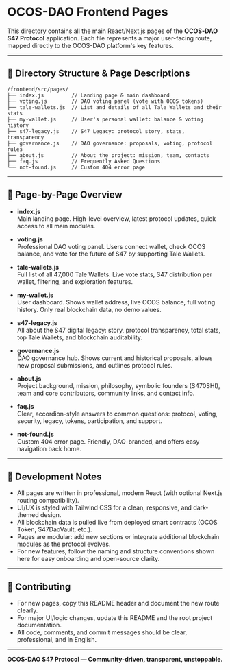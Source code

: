 
# OCOS-DAO Frontend Pages

This directory contains all the main React/Next.js pages of the **OCOS-DAO S47 Protocol** application.
Each file represents a major user-facing route, mapped directly to the OCOS-DAO platform's key features.

---

## 📄 **Directory Structure & Page Descriptions**

```
/frontend/src/pages/
├── index.js         // Landing page & main dashboard
├── voting.js        // DAO voting panel (vote with OCOS tokens)
├── tale-wallets.js  // List and details of all Tale Wallets and their stats
├── my-wallet.js     // User's personal wallet: balance & voting history
├── s47-legacy.js    // S47 Legacy: protocol story, stats, transparency
├── governance.js    // DAO governance: proposals, voting, protocol rules
├── about.js         // About the project: mission, team, contacts
├── faq.js           // Frequently Asked Questions
└── not-found.js     // Custom 404 error page
```

---

## 🧭 **Page-by-Page Overview**

- **index.js**  
  Main landing page. High-level overview, latest protocol updates, quick access to all main modules.

- **voting.js**  
  Professional DAO voting panel. Users connect wallet, check OCOS balance, and vote for the future of S47 by supporting Tale Wallets.

- **tale-wallets.js**  
  Full list of all 47,000 Tale Wallets. Live vote stats, S47 distribution per wallet, filtering, and exploration features.

- **my-wallet.js**  
  User dashboard. Shows wallet address, live OCOS balance, full voting history. Only real blockchain data, no demo values.

- **s47-legacy.js**  
  All about the S47 digital legacy: story, protocol transparency, total stats, top Tale Wallets, and blockchain auditability.

- **governance.js**  
  DAO governance hub. Shows current and historical proposals, allows new proposal submissions, and outlines protocol rules.

- **about.js**  
  Project background, mission, philosophy, symbolic founders (S470SHI), team and core contributors, community links, and contact info.

- **faq.js**  
  Clear, accordion-style answers to common questions: protocol, voting, security, legacy, tokens, participation, and support.

- **not-found.js**  
  Custom 404 error page. Friendly, DAO-branded, and offers easy navigation back home.

---

## 💼 **Development Notes**

- All pages are written in professional, modern React (with optional Next.js routing compatibility).
- UI/UX is styled with Tailwind CSS for a clean, responsive, and dark-themed design.
- All blockchain data is pulled live from deployed smart contracts (OCOS Token, S47DaoVault, etc.).
- Pages are modular: add new sections or integrate additional blockchain modules as the protocol evolves.
- For new features, follow the naming and structure conventions shown here for easy onboarding and open-source clarity.

---

## 🚀 **Contributing**

- For new pages, copy this README header and document the new route clearly.
- For major UI/logic changes, update this README and the root project documentation.
- All code, comments, and commit messages should be clear, professional, and in English.

---

**OCOS-DAO S47 Protocol — Community-driven, transparent, unstoppable.**
